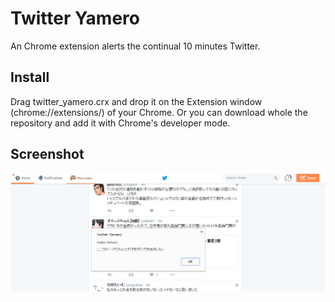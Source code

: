 # Twitter Yamero
An Chrome extension alerts the continual 10 minutes Twitter.

## Install
Drag twitter_yamero.crx and drop it on the Extension window (chrome://extensions/) of your Chrome.
Or you can download whole the repository and add it with Chrome's developer mode.

## Screenshot
![Screenshot](desc.PNG)
